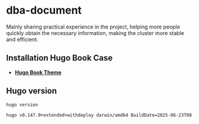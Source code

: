 # dba-document
Mainly sharing practical experience in the project, helping more people quickly obtain the necessary information, making the cluster more stable and efficient.


## Installation Hugo Book Case
- [**Hugo Book Theme**](https://github.com/alex-shpak/hugo-book)

## Hugo version 
```bash
hugo version

hugo v0.147.9+extended+withdeploy darwin/amd64 BuildDate=2025-06-23T08:22:20Z VendorInfo=brew
```

